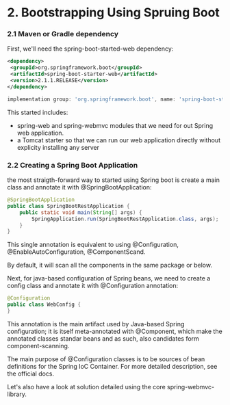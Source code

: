 # 2. Bootstrapping Using Spruing Boot

### 2.1 Maven or Gradle dependency
First, we'll need the spring-boot-started-web dependency:
```xml
<dependency>
 <groupId>org.springframework.boot</groupId>
 <artifactId>spring-boot-starter-web</artifactId>
 <version>2.1.1.RELEASE</version>
</dependency>
```
```groovy
implementation group: 'org.springframework.boot', name: 'spring-boot-starter-web', version: '2.7.5'
```

This started includes:

* spring-web and spring-webmvc modules that we need for out Spring web application.
* a Tomcat starter so that we can run our web application directly without explicity installing any server

### 2.2 Creating a Spring Boot Application

the most straigth-forward way to started using Spring boot is create a main class and annotate it with @SpringBootApplication:

```java
@SpringBootApplication
public class SpringBootRestApplication {
    public static void main(String[] args) {
        SpringApplication.run(SpringBootRestApplication.class, args);
    }
}
``` 
This single annotation is equivalent to using @Configuration, @EnableAutoConfiguration, @ComponentScand.

By default, it will scan all the components in the same package or below.

Next, for java-based configuration of Spring beans, we need to create a config class and annotate it with @Configuration annotation:
```java
@Configuration
public class WebConfig {
}
``` 
This annotation is the main artifact used by Java-based Spring configuration; 
it is itself meta-annotated with @Component, which make the annotated classes standar beans and as such, also candidates form component-scanning.

The main purpose of @Configuration classes is to be sources of bean definitions for the Spring IoC Container. For more detailed description, see the official docs.

Let's also have a look at solution detailed using the core spring-webmvc-library.

